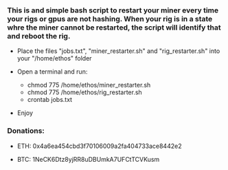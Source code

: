 ### This is and simple bash script to restart your miner every time your rigs or gpus are not hashing. When your rig is in a state whre the miner cannot be restarted, the script will identify that and reboot the rig.


* Place the files "jobs.txt", "miner_restarter.sh" and "rig_restarter.sh" into your "/home/ethos" folder

* Open a terminal and run: 
	
	- chmod 775 /home/ethos/miner_restarter.sh
	- chmod 775 /home/ethos/rig_restarter.sh
	- crontab jobs.txt

* Enjoy

### Donations:
* ETH: 0x4a6ea454cbd3f70106009a2fa404733ace8442e2

* BTC: 1NeCK6Dtz8yjRR8uDBUmkA7UFCtTCVKusm
